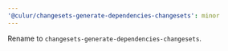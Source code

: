 ```yaml
---
'@culur/changesets-generate-dependencies-changesets': minor
---
```


Rename to `changesets-generate-dependencies-changesets`.
